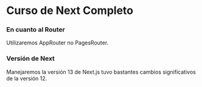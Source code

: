 # Curso de Next Completo

### En cuanto al Router

Utilizaremos AppRouter no PagesRouter.

### Versión de Next

Manejaremos la versión 13 de Next.js tuvo bastantes cambios significativos de la versión 12.
